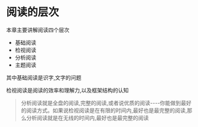 #
# 阅读的层次

本章主要讲解阅读四个层次

* 基础阅读
* 检视阅读
* 分析阅读
* 主题阅读

其中基础阅读是识字,文字的问题

检视阅读是阅读的效率和理解力,以及框架结构的认知

> 分析阅读就是全盘的阅读,完整的阅读,或者说优质的阅读----你能做到最好的阅读方式。如果说检视阅读是在有限的时间内,最好也是最完整的阅读,那么分析阅读就是在无线的时间内,最好也是最完整的阅读






